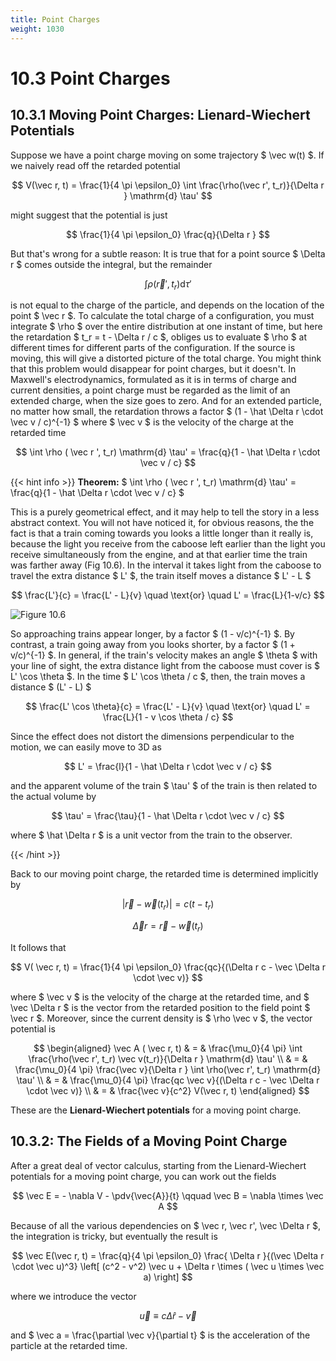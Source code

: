 ```yaml
---
title: Point Charges
weight: 1030
---
```


# 10.3 Point Charges

## 10.3.1 Moving Point Charges: Lienard-Wiechert Potentials

Suppose we have a point charge moving on some trajectory $ \vec w(t) $. If we naively read off the retarded potential


$$
V(\vec r, t) = \frac{1}{4 \pi \epsilon_0} \int \frac{\rho(\vec r', t_r)}{\Delta r } \mathrm{d} \tau'
$$


might suggest that the potential is just

$$
\frac{1}{4 \pi \epsilon_0} \frac{q}{\Delta r }
$$


But that's wrong for a subtle reason: It is true that for a point source $ \Delta r  $  comes outside the integral, but the remainder


$$
\int \rho(\vec r', t_r) \mathrm{d} \tau'
$$


is not equal to the charge of the particle, and depends on the location of the point $ \vec r $. To calculate the total charge of a configuration, you must integrate $ \rho $ over the entire distribution at one instant of time, but here the retardation $ t_r = t - \Delta r  / c $, obliges us to evaluate $ \rho $ at different times for different parts of the configuration. If the source is moving, this will give a distorted picture of the total charge. You might think that this problem would disappear for point charges, but it doesn't. In Maxwell's electrodynamics, formulated as it is in terms of charge and current densities, a point charge must be regarded as the limit of an extended charge, when the size goes to zero. And for an extended particle, no matter how small, the retardation throws a factor $ (1 - \hat \Delta r  \cdot \vec v / c)^{-1} $ where $ \vec v $ is the velocity of the charge at the retarded time


$$
\int \rho ( \vec r ', t_r) \mathrm{d} \tau' = \frac{q}{1 - \hat \Delta r  \cdot \vec v / c}
$$

{{< hint info >}}
**Theorem:** $ \int \rho ( \vec r \', t_r) \mathrm{d} \tau\' = \frac{q}{1 - \hat \Delta r  \cdot \vec v / c} $

This is a purely geometrical effect, and it may help to tell the story in a less abstract context. You will not have noticed it, for obvious reasons, the the fact is that a train coming towards you looks a little longer than it really is, because the light you receive from the caboose left earlier than the light you receive simultaneously from the engine, and at that earlier time the train was farther away (Fig 10.6). In the interval it takes light from the caboose to travel the extra distance $ L' $, the train itself moves a distance $ L' - L $


$$
\frac{L'}{c} = \frac{L' - L}{v} \quad \text{or} \quad L' = \frac{L}{1-v/c} 
$$


![Figure 10.6](../img/10.6.png)

So approaching trains appear longer, by a factor $ (1 - v/c)^{-1} $. By contrast, a train going away from you looks shorter, by a factor $ (1 + v/c)^{-1} $. In general, if the train's velocity makes an angle $ \theta $ with your line of sight, the extra distance light from the caboose must cover is $ L' \cos \theta $. In the time $ L' \cos \theta / c $, then, the train moves a distance $ (L' - L) $

$$
\frac{L' \cos \theta}{c} = \frac{L' - L}{v} \quad \text{or} \quad L' = \frac{L}{1 - v \cos \theta / c} 
$$


Since the effect does not distort the dimensions perpendicular to the motion, we can easily move to 3D as

$$
L' = \frac{l}{1 - \hat \Delta r  \cdot \vec v / c} 
$$

and the apparent volume of the train $ \tau' $ of the train is then related to the actual volume by

$$
\tau' = \frac{\tau}{1 - \hat \Delta r  \cdot \vec v / c} 
$$

where $ \hat \Delta r  $ is a unit vector from the train to the observer.


{{< /hint >}}


Back to our moving point charge, the retarded time is determined implicitly by

$$
| \vec r - \vec w(t_r)| = c(t - t_r)
$$


$$
\vec \Delta r  = \vec r - \vec w(t_r)
$$


It follows that

$$
V( \vec r, t) = \frac{1}{4 \pi \epsilon_0} \frac{qc}{(\Delta r  c - \vec \Delta r  \cdot \vec v)}
$$

where $  \vec v $ is the velocity of the charge at the retarded time, and $ \vec \Delta r  $ is the vector from the retarded position to the field point $ \vec r $. Moreover, since the current density is $ \rho \vec v $, the vector potential is

$$
\begin{aligned}
\vec A ( \vec r, t) & = & \frac{\mu_0}{4 \pi} \int \frac{\rho(\vec r', t_r) \vec v(t_r)}{\Delta r } \mathrm{d} \tau' \\
 & = & \frac{\mu_0}{4 \pi} \frac{\vec v}{\Delta r } \int \rho(\vec r', t_r) \mathrm{d} \tau' \\
 & = & \frac{\mu_0}{4 \pi} \frac{qc \vec v}{(\Delta r  c - \vec \Delta r  \cdot \vec v)} \\
 & = & \frac{\vec v}{c^2} V(\vec r, t)
\end{aligned}
$$


These are the __Lienard-Wiechert potentials__ for a moving point charge.

## 10.3.2: The Fields of a Moving Point Charge

After a great deal of vector calculus, starting from the Lienard-Wiechert potentials for a moving point charge, you can work out the fields


$$
\vec E = - \nabla  V - \pdv{\vec{A}}{t} \qquad \vec B = \nabla \times  \vec A
$$


Because of all the various dependencies on $ \vec r, \vec r', \vec \Delta r  $, the integration is tricky, but eventually the result is


$$
\vec E(\vec r, t) = \frac{q}{4 \pi \epsilon_0} \frac{ \Delta r }{(\vec \Delta r  \cdot \vec u)^3} \left[ (c^2 - v^2) \vec u + \Delta r  \times ( \vec u \times \vec a) \right]
$$


where we introduce the vector

$$
\vec u \equiv c \hat \Delta r  - \vec v
$$


and $ \vec a = \frac{\partial \vec v}{\partial t} $ is the acceleration of the particle at the retarded time.
